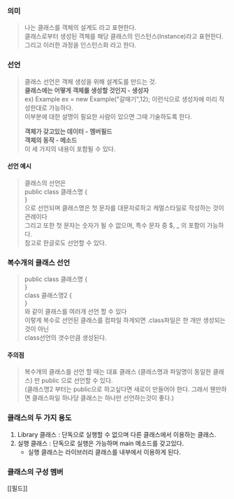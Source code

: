 ### 의미
> 나는 클래스를 객체의 설계도 라고 표현한다.  
> 클래스로부터 생성된 객체를 해당 클래스의 인스턴스(Instance)라고 표현한다.  
> 그리고 이러한 과정을 인스턴스화 라고 한다.

### 선언
> 클래스 선언은 객체 생성을 위해 설계도를 만드는 것.  
> **클래스에는 어떻게 객체를 생성할 것인지 - 생성자**  
> ex) Example ex = new Example("갈매기",12); 이런식으로 생성자에 미리 작성한대로 가능하다.  
> 이부분에 대한 설명이 필요한 사람이 있으면 그때 기술하도록 한다.  
>   
> **객체가 갖고있는 데이터 - 멤버필드**  
> **객체의 동작 - 메소드**  
> 이 세 가지의 내용이 포함될 수 있다.  

#### 선언 예시
> 클래스의 선언은  
> public class 클래스명 {  
> }  
> 으로 선언되며 클래스명은 첫 문자를 대문자로하고 캐멀스타일로 작성하는 것이 관례이다  
> 그리고 또한 첫 문자는 숫자가 될 수 없으며, 특수 문자 중 $, \_ 의 포함이 가능하다.  
> 참고로 한글로도 선언할 수 있다.


### 복수개의 클래스 선언
> public class 클래스명 {  
> }  
> class 클래스명2 {  
> }  
> 와 같이 클래스를 여러개 선언 할 수 있다  
> 이렇게 복수로 선언된 클래스를 컴파일 하게되면 .class파일은 한 개만 생성되는 것이 아닌  
> class선언의 갯수만큼 생성된다.

#### 주의점
> 복수개의 클래스를 선언 할 때는 대표 클래스 (클래스명과 파일명이 동일한 클래스) 만 public 으로 선언할 수 있다.   
> (클래스명2 부터는 public으로 하고싶다면 새로이 만들어야 한다. 그래서 웬만하면 클래스파일 하나당 클래스는 하나만 선언하는것이 좋다.)


### 클래스의 두 가지 용도
1. Library 클래스 : 단독으로 실행할 수 없으며 다른 클래스에서 이용하는 클래스.
2. 실행 클래스 : 단독으로 실행은 가능하며 main 메소드를 갖고있다.  
   - 실행 클래스는 라이브러리 클래스를 내부에서 이용하게 된다.




### 클래스의 구성 멤버
[[필드]]